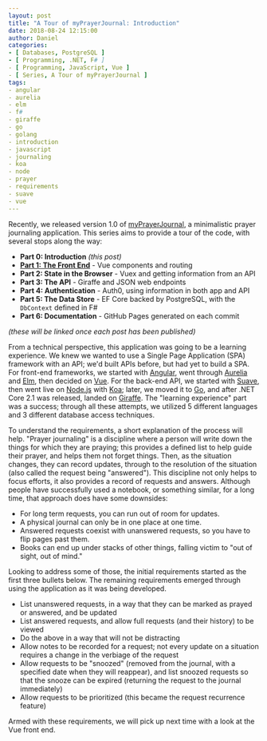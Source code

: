 ```yaml
---
layout: post
title: "A Tour of myPrayerJournal: Introduction"
date: 2018-08-24 12:15:00
author: Daniel
categories:
- [ Databases, PostgreSQL ]
- [ Programming, .NET, F# ]
- [ Programming, JavaScript, Vue ]
- [ Series, A Tour of myPrayerJournal ]
tags:
- angular
- aurelia
- elm
- f#
- giraffe
- go
- golang
- introduction
- javascript
- journaling
- koa
- node
- prayer
- requirements
- suave
- vue
---
```

Recently, we released version 1.0 of [myPrayerJournal][], a minimalistic prayer journaling application. This series aims to provide a tour of the code, with several stops along the way:

- **Part 0: Introduction** _(this post)_
- **[Part 1: The Front End][part1]** - Vue components and routing
- **Part 2: State in the Browser** - Vuex and getting information from an API
- **Part 3: The API** - Giraffe and JSON web endpoints
- **Part 4: Authentication** - Auth0, using information in both app and API
- **Part 5: The Data Store** - EF Core backed by PostgreSQL, with the `DbContext` defined in F#
- **Part 6: Documentation** - GitHub Pages generated on each commit

_(these will be linked once each post has been published)_

From a technical perspective, this application was going to be a learning experience. We knew we wanted to use a Single Page Application (SPA) framework with an API; we'd built APIs before, but had yet to build a SPA. For front-end frameworks, we started with [Angular][], went through [Aurelia][] and [Elm][], then decided on [Vue][]. For the back-end API, we started with [Suave][], then went live on [Node.js][] with [Koa][]; later, we moved it to [Go][], and after .NET Core 2.1 was released, landed on [Giraffe][]. The "learning experience" part was a success; through all these attempts, we utilized 5 different languages and 3 different database access techniques.

To understand the requirements, a short explanation of the process will help. "Prayer journaling" is a discipline where a person will write down the things for which they are praying; this provides a defined list to help guide their prayer, and helps them not forget things. Then, as the situation changes, they can record updates, through to the resolution of the situation (also called the request being "answered"). This discipline not only helps to focus efforts, it also provides a record of requests and answers. Although people have successfully used a notebook, or something similar, for a long time, that approach does have some downsides:
- For long term requests, you can run out of room for updates.
- A physical journal can only be in one place at one time.
- Answered requests coexist with unanswered requests, so you have to flip pages past them.
- Books can end up under stacks of other things, falling victim to "out of sight, out of mind."

Looking to address some of those, the initial requirements started as the first three bullets below. The remaining requirements emerged through using the application as it was being developed.
- List unanswered requests, in a way that they can be marked as prayed or answered, and be updated
- List answered requests, and allow full requests (and their history) to be viewed
- Do the above in a way that will not be distracting
- Allow notes to be recorded for a request; not every update on a situation requires a change in the verbiage of the request
- Allow requests to be "snoozed" (removed from the journal, with a specified date when they will reappear), and list snoozed requests so that the snooze can be expired (returning the request to the journal immediately)
- Allow requests to be prioritized (this became the request recurrence feature)

Armed with these requirements, we will pick up next time with a look at the Vue front end.


[myPrayerJournal]: https://github.com/bit-badger/myPrayerJournal/tree/1.0.0
[part1]: /2018/a-tour-of-myprayerjournal/the-front-end.html "A Tour of myPrayerJournal: The Front End | The Bit Badger Blog"
[Angular]: https://angular.io
[Aurelia]: https://aurelia.io
[Elm]: http://elm-lang.org
[Vue]: https://vuejs.org
[Suave]: https://suave.io
[Node.js]: https://nodejs.org
[Koa]: https://koajs.com
[Go]: https://golang.org
[Giraffe]: https://github.com/giraffe-fsharp/Giraffe
